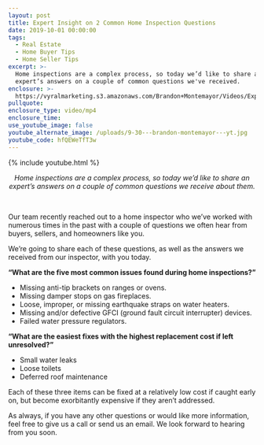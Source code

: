 ```yaml
---
layout: post
title: Expert Insight on 2 Common Home Inspection Questions
date: 2019-10-01 00:00:00
tags:
  - Real Estate
  - Home Buyer Tips
  - Home Seller Tips
excerpt: >-
  Home inspections are a complex process, so today we’d like to share an
  expert’s answers on a couple of common questions we've received.
enclosure: >-
  https://vyralmarketing.s3.amazonaws.com/Brandon+Montemayor/Videos/Expert+Insight+on+2+Common+Home+Inspection+Questions.mp4
pullquote:
enclosure_type: video/mp4
enclosure_time:
use_youtube_image: false
youtube_alternate_image: /uploads/9-30---brandon-montemayor---yt.jpg
youtube_code: hfQEWeTfT3w
---
```


{% include youtube.html %}

<center><em>Home inspections are a complex process, so today we&rsquo;d like to share an expert&rsquo;s answers on a couple of common questions we receive about them.</em></center>

&nbsp;

Our team recently reached out to a home inspector who we’ve worked with numerous times in the past with a couple of questions we often hear from buyers, sellers, and homeowners like you.

We’re going to share each of these questions, as well as the answers we received from our inspector, with you today.

**“What are the five most common issues found during home inspections?”**

* Missing anti-tip brackets on ranges or ovens.
* Missing damper stops on gas fireplaces.
* Loose, improper, or missing earthquake straps on water heaters.
* Missing and/or defective GFCI (ground fault circuit interrupter) devices.
* Failed water pressure regulators.

**“What are the easiest fixes with the highest replacement cost if left unresolved?”**

* Small water leaks
* Loose toilets
* Deferred roof maintenance

Each of these three items can be fixed at a relatively low cost if caught early on, but become exorbitantly expensive if they aren’t addressed.

As always, if you have any other questions or would like more information, feel free to give us a call or send us an email. We look forward to hearing from you soon.